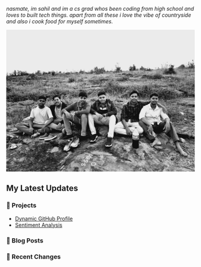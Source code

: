 *nasmate, im sahil and im a cs grad whos been coding from high school and loves to built tech things. apart from all these i love the vibe of countryside and also i cook food for myself sometimes.*

![My Banner](https://github.com/ogsahil/ogsahil/blob/main/countryside.jpg)



## My Latest Updates  
### 🚀 Projects  
- [Dynamic GitHub Profile](https://github.com/sahilnyk/dynamic-profile)  
- [Sentiment Analysis](https://github.com/sahilnyk/sentiment-analysis)  

### 📝 Blog Posts  
<!-- BLOG-POST-LIST:START -->
<!-- BLOG-POST-LIST:END -->

### 🔄 Recent Changes  
<!-- RECENT-CHANGES-LIST:START -->
<!-- RECENT-CHANGES-LIST:END -->
